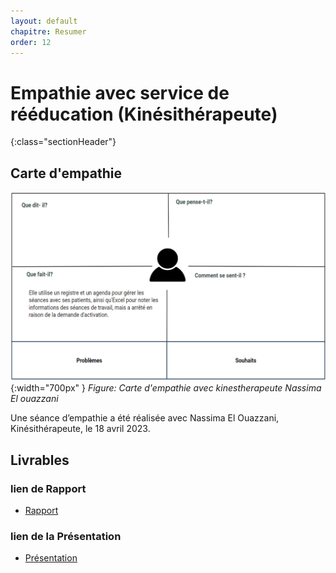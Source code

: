 ```yaml
---
layout: default
chapitre: Resumer
order: 12
---
```


# Empathie avec service de rééducation (Kinésithérapeute)
{:class="sectionHeader"}

<!-- new slide -->
## Carte d'empathie 

![Kinésithérapeute](./images/Service-de-rééducation-Kinésithérapeute.png){:width="700px" }
*Figure: Carte d'empathie avec kinestherapeute Nassima El ouazzani*

<!-- note -->

Une séance d’empathie a été réalisée avec Nassima El Ouazzani, Kinésithérapeute, le 18 avril 2023.


## Livrables

### lien de Rapport
- [Rapport](/besoin/Empathie-kinesitherapeute/rapport.html)

### lien de la Présentation
- [Présentation](/besoin/Empathie-kinesitherapeute/Presentation.html)


<!-- new slide -->

